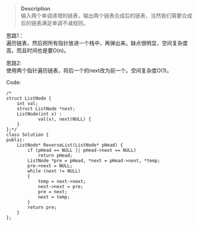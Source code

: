 > **Description**  
输入两个单调递增的链表，输出两个链表合成后的链表，当然我们需要合成后的链表满足单调不减规则。

思路1：  
遍历链表，然后把所有指针放进一个栈中，再弹出来。缺点很明显，空间复杂度高，而且时间也是要O(n)。  

思路2:  
使用两个指针遍历链表，将后一个的next改为前一个。空间复杂度O(1)。  

Code:  
```
/*
struct ListNode {
	int val;
	struct ListNode *next;
	ListNode(int x) :
			val(x), next(NULL) {
	}
};*/
class Solution {
public:
    ListNode* ReverseList(ListNode* pHead) {
		if (pHead == NULL || pHead->next == NULL)
            return pHead;
        ListNode *pre = pHead, *next = pHead->next, *temp;
        pre->next = NULL;
        while (next != NULL)
        {
           	temp = next->next;
            next->next = pre;
            pre = next;
            next = temp;
        }
        return pre;
    }
};
```